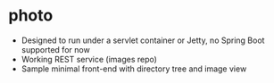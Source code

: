 # photo
- Designed to run under a servlet container or Jetty, no Spring Boot supported for now
- Working REST service (images repo)
- Sample minimal front-end with directory tree and image view
